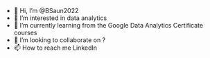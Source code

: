 - 👋 Hi, I’m @BSaun2022
- 👀 I’m interested in data analytics
- 🌱 I’m currently learning from the Google Data Analytics Certificate courses
- 💞️ I’m looking to collaborate on ?
- 📫 How to reach me LinkedIn

<!---
BSaun2022/BSaun2022 is a ✨ special ✨ repository because its `README.md` (this file) appears on your GitHub profile.
You can click the Preview link to take a look at your changes.
--->
